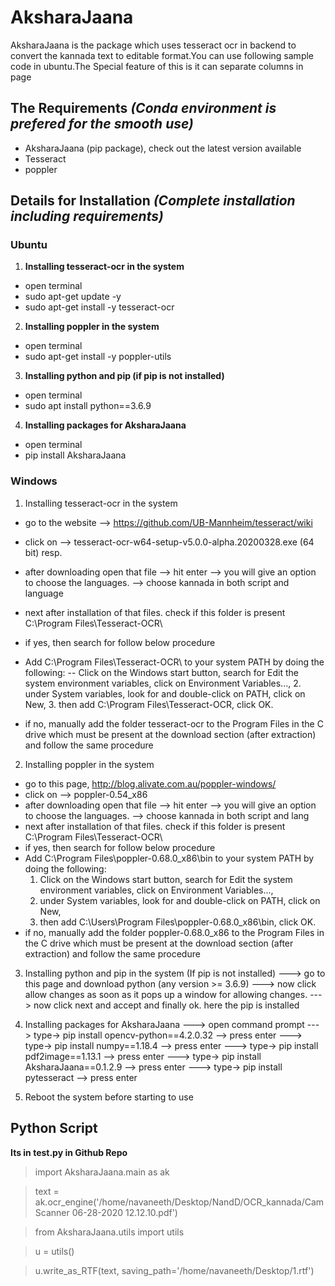# AksharaJaana

AksharaJaana is the package which uses tesseract ocr in backend to convert the kannada text to editable format.You can use
following sample code in ubuntu.The Special feature of this is it can separate columns in page


## The Requirements *(Conda environment is prefered for the smooth use)*

- AksharaJaana (pip package), check out the latest version available
- Tesseract 
- poppler

## Details for Installation *(Complete installation including requirements)*
### Ubuntu
1. **Installing tesseract-ocr in the system**
- open terminal
- sudo apt-get update -y 
- sudo apt-get install -y tesseract-ocr 

2. **Installing poppler in the system**
- open terminal
- sudo apt-get install -y poppler-utils 

3. **Installing python and pip (if pip is not installed)**
- open terminal 
- sudo apt install python==3.6.9

4. **Installing packages for AksharaJaana**
- open terminal
- pip install AksharaJaana

### Windows
1. Installing tesseract-ocr in the system 
- go to the website --> https://github.com/UB-Mannheim/tesseract/wiki
- click on --> tesseract-ocr-w64-setup-v5.0.0-alpha.20200328.exe (64 bit) resp.
- after downloading open that file --> hit enter --> you will give an option to choose the languages. --> choose kannada in both script and language
- next after installation of that files. check if this folder is present C:\Program Files\Tesseract-OCR\ 
- if yes, then search for follow below procedure
- Add C:\Program Files\Tesseract-OCR\  to your system PATH by doing the following: 
--  Click on the Windows start button, search for Edit the system environment variables, click on Environment Variables..., 
	  2. under System variables, look for and double-click on PATH, click on New,
	  3. then add C:\Program Files\Tesseract-OCR\, click OK.

- if no, manually add the folder tesseract-ocr to the Program Files in the C drive which must be present at the download section (after extraction) and follow the same procedure

2. Installing poppler in the system
- go to this page, http://blog.alivate.com.au/poppler-windows/
- click on --> poppler-0.54_x86
- after downloading open that file --> hit enter --> you will give an option to choose the languages. --> choose kannada in both script and lang
- next after installation of that files. check if this folder is present C:\Program Files\Tesseract-OCR\ 
- if yes, then search for follow below procedure
- Add C:\Program Files\poppler-0.68.0_x86\bin to your system PATH by doing the following:
	 1. Click on the Windows start button, search for Edit the system environment variables, click on Environment Variables...,
	 2. under System variables, look for and double-click on PATH, click on New,
	 3. then add C:\Users\Program Files\poppler-0.68.0_x86\bin, click OK.
- if no, manually add the folder poppler-0.68.0_x86 to the Program Files in the C drive which must be present at the download section (after extraction) and follow the same procedure

3. Installing python and pip in the system (If pip is not installed)
---> go to this page and download python (any version >= 3.6.9)
---> now click allow changes as soon as it pops up a window for allowing changes. 
---> now click next and accept and finally ok. here the pip is installed

4. Installing packages for AksharaJaana
---> open command prompt
---> type->   pip install opencv-python==4.2.0.32 --> press enter
---> type->   pip install numpy==1.18.4 --> press enter
---> type->   pip install pdf2image==1.13.1 --> press enter
---> type->   pip install AksharaJaana==0.1.2.9 --> press enter
---> type->   pip install pytesseract --> press enter

5.  Reboot the system before starting to use 



## Python Script
**Its in test.py in Github Repo** 
>import AksharaJaana.main as ak 

>text = ak.ocr_engine('/home/navaneeth/Desktop/NandD/OCR_kannada/CamScanner 06-28-2020 12.12.10.pdf')

>from AksharaJaana.utils import utils

>u = utils()

>u.write_as_RTF(text, saving_path='/home/navaneeth/Desktop/1.rtf')
